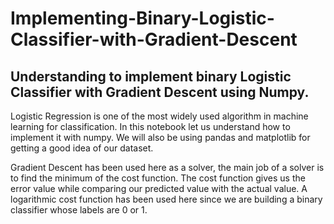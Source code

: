# Implementing-Binary-Logistic-Classifier-with-Gradient-Descent
## Understanding to implement binary Logistic Classifier with Gradient Descent using Numpy.

   Logistic Regression is one of the most widely used algorithm in machine learning for classification. In this notebook let us understand how to implement it with numpy. We will also be using pandas and matplotlib for getting a good idea of our dataset.

   Gradient Descent has been used here as a solver, the main job of a solver is to find the minimum of the cost function. The cost function gives us the error value while comparing our predicted value with the actual value. A logarithmic cost function has been used here since we are building a binary classifier whose labels are 0 or 1.
